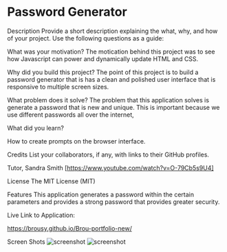# Password Generator 


Description
Provide a short description explaining the what, why, and how of your project. Use the following questions as a guide:

What was your motivation? 
The motication behind this project was to see how Javascript can power and dynamically update HTML and CSS. 
<!-- answer done -->
Why did you build this project? 
The point of this project is to build a password generator that is has a clean and polished user interface that is responsive to multiple screen sizes. 
<!-- answer done  -->
What problem does it solve?
The problem that this application solves is generate a password that is new and unique. This is important because we use different passwords all over the internet,
<!-- answer done-->
What did you learn?
<!-- answer done  -->
How to create prompts on the browser interface. 

Credits
List your collaborators, if any, with links to their GitHub profiles.

Tutor, Sandra Smith
[https://www.youtube.com/watch?v=O-79Cb5s9U4]



License 
The MIT License (MIT)

Features
 This application generates a password within the certain parameters and provides a strong password that provides greater security.  


Live Link to Application:
<!-- add url -->

https://brousy.github.io/Brou-portfolio-new/
<!-- add screenshots -->
Screen Shots
![screenshot](./assets/images/screen1.jpg)
![screenshot](./assets/images/screen2.jpg)


